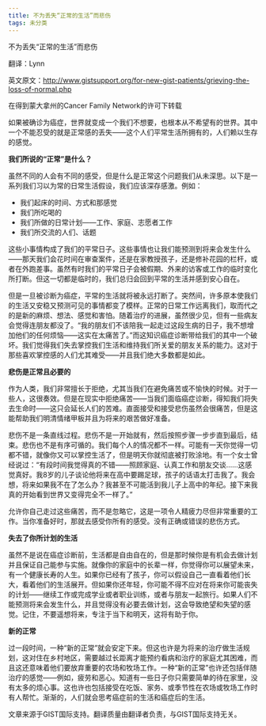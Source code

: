```yaml
---
title: 不为丢失“正常的生活”而悲伤
tags: 未分类
---
```


不为丢失“正常的生活”而悲伤

翻译：Lynn

英文原文：http://www.gistsupport.org/for-new-gist-patients/grieving-the-loss-of-normal.php

在得到蒙大拿州的Cancer Family Network的许可下转载

如果被确诊为癌症，世界就变成一个我们不想要，也根本从不希望有的世界。其中一个不能忍受的就是正常感的丢失——这个人们平常生活所拥有的，人们赖以生存的感觉。

**我们所说的“正常”是什么？**

虽然不同的人会有不同的感受，但是什么是正常这个问题我们从未深思。以下是一系列我们习以为常的日常生活假设，我们应该深存感激。例如：

- 我们起床的时间、方式和那感觉
- 我们所吃喝的
- 我们所做的日常计划——工作、家庭、志愿者工作
- 我们所交流的人们、话题

这些小事情构成了我们的平常日子。这些事情也让我们能预测到将来会发生什么——那天我们会花时间在审查案件，还是在家教授孩子，还是修补花园的栏杆，或者在外跑差事。虽然有时我们的平常日子会被假期、外来的访客或工作的临时变化所打断。但这一切都是临时的，我们总归会回到平常的生活并感到安心自在。

但是一旦被诊断为癌症，平常的生活就将被永远打断了。突然间，许多原本使我们的生活又安稳又预测可见的事情都变了模样。正常的日常工作远离我们，取而代之的是新的麻烦、想法、感觉和害怕。随着治疗的进展，虽然很少见，但有一些病友会觉得连朋友都没了。“我的朋友们不该陪我一起走过这段生病的日子，我不想增加他们的任何烦恼——这实在太痛苦了。”而这知识癌症诊断带给我们的其中一个破坏。我们觉得我们失去掌控我们生活和维持我们所关爱的朋友关系的能力。这对于那些喜欢掌控感的人们尤其难受——并且我们绝大多数都是如此。

**悲伤是正常且必要的**

作为人类，我们非常擅长于拒绝，尤其当我们在避免痛苦或不愉快的时候。对于一些人，这很奏效。但是在现实中拒绝痛苦——当我们面临癌症诊断，得知我们将失去生命时——这只会延长人们的苦难。直面接受和接受悲伤虽然会很痛苦，但是这能帮助我们明清情绪甲板并且为将来的艰苦做好准备。

悲伤不是一条直线过程。悲伤不是一开始就有，然后按照步骤一步步直到最后，结束。悲伤也不是有序可循的。我们每个人的情况都不一样。可能有一天你觉得一切都不错，就像你又可以掌控生活了，但是明天你就彻底被打败涂地。有一个女士曾经说过：“有段时间我觉得真的不错——照顾家庭、认真工作和朋友交谈……这感觉真好。我8岁的儿子谈论他将来在高中要踢足球，孩子的话语太打击我了。我会想，将来如果我不在了怎么办？我甚至不可能活到我儿子上高中的年纪。接下来我真的开始看到世界又变得完全不一样了。”

允许你自己走过这些痛苦，而不是忽略它，这是一项令人精疲力尽但非常重要的工作。当你准备好时，那就去感受你所有的感受。没有正确或错误的悲伤方式。

**失去了你所计划的生活**

虽然不是说在癌症诊断前，生活都是自由自在的，但是那时候你是有机会去做计划并且保证自己能参与实施。就像你的家庭中的长辈一样，你觉得你可以展望未来，有一个健康长寿的人生。如果你已经有了孩子，你可以假设自己一直看着他们长大，看着他们的生活展开。但如果你还年轻，你可能不得不应对在将来你可能丧失的计划——继续工作或完成学业或者职业训练，或者与朋友一起旅行。如果人们不能预测将来会发生什么，并且觉得没有必要去做计划，这会导致绝望和失望的感觉。记住，不要遥想将来，专注于当下和明天，这将有助于你。

**新的正常**

过一段时间，一种“新的正常”就会安定下来。但这也许是为将来的治疗做生活规划，这对住在乡村地区，需要越过长距离才能预约看病和治疗的家庭尤其困难，而且这还意味着他们要放弃重要的农场和牧场工作。一种“新的正常”也许还包括伴随治疗的感觉——例如，疲劳和恶心。知道有一些日子你只需要简单的待在家里，没有太多的烦心事。这也许也包括接受在吃饭、家务、或季节性在农场或牧场工作时有人帮忙。渐渐的，人们就会思考癌症前的生活和癌症后的生活。

文章来源于GIST国际支持。翻译质量由翻译者负责，与GIST国际支持无关。


